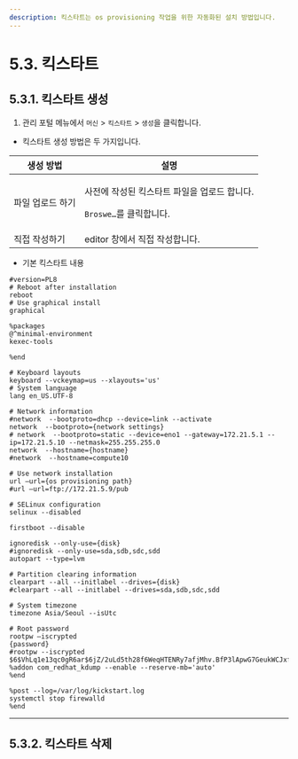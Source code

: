 ```yaml
---
description: 킥스타트는 os provisioning 작업을 위한 자동화된 설치 방법입니다.
---
```


# 5.3. 킥스타트

## 5.3.1. 킥스타트 생성

1. 관리 포털 메뉴에서 `머신` > `킥스타트` > `생성`을 클릭합니다.

* 킥스타트 생성 방법은 두 가지입니다.

| 생성 방법     | 설명                                                                  |
| --------- | ------------------------------------------------------------------- |
| 파일 업로드 하기 | <p>사전에 작성된 킥스타트 파일을 업로드 합니다.</p><p><code>Broswe…</code>를 클릭합니다.</p> |
| 직접 작성하기   | editor 창에서 직접 작성합니다.                                                |

* 기본 킥스타트 내용

```
#version=PL8
# Reboot after installation
reboot
# Use graphical install
graphical

%packages
@^minimal-environment
kexec-tools

%end

# Keyboard layouts
keyboard --vckeymap=us --xlayouts='us'
# System language
lang en_US.UTF-8

# Network information
#network  --bootproto=dhcp --device=link --activate
network  --bootproto={network settings}
# network  --bootproto=static --device=eno1 --gateway=172.21.5.1 --ip=172.21.5.10 --netmask=255.255.255.0
network  --hostname={hostname}
#network  --hostname=compute10

# Use network installation
url –url={os provisioning path}
#url –url=ftp://172.21.5.9/pub 

# SELinux configuration
selinux --disabled

firstboot --disable

ignoredisk --only-use={disk}
#ignoredisk --only-use=sda,sdb,sdc,sdd 
autopart --type=lvm

# Partition clearing information
clearpart --all --initlabel --drives={disk}
#clearpart --all --initlabel --drives=sda,sdb,sdc,sdd

# System timezone
timezone Asia/Seoul --isUtc

# Root password
rootpw –iscrypted
{password}
#rootpw --iscrypted $6$VhLq1e13qc0gR6ar$6jZ/2uLd5th28f6WeqHTENRy7afjMhv.BfP3lApwG7GeukWCJxfWuwYZO8VQ6nC4NKRB6Ytly87DTahDJpoU60
%addon com_redhat_kdump --enable --reserve-mb='auto'
%end

%post --log=/var/log/kickstart.log
systemctl stop firewalld
%end
```

***

## 5.3.2. 킥스타트 삭제

